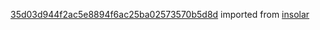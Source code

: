 [35d03d944f2ac5e8894f6ac25ba02573570b5d8d](https://github.com/insolar/insolar/commit/35d03d944f2ac5e8894f6ac25ba02573570b5d8d) imported from [insolar](https://github.com/insolar/insolar)
